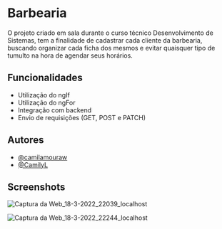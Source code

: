 
# Barbearia

O projeto criado em sala durante o curso técnico Desenvolvimento de Sistemas, tem a finalidade
de cadastrar cada cliente da barbearia, buscando organizar cada ficha dos mesmos e evitar 
quaisquer tipo de tumulto na hora de agendar seus horários.  


## Funcionalidades

- Utilização do ngIf
- Utilização do ngFor
- Integração com backend 
- Envio de requisições (GET, POST e PATCH)


## Autores

- [@camilamouraw](https://github.com/camilamouraw)
- [@CamilyL](https://github.com/CamilyL)

## Screenshots

![Captura da Web_18-3-2022_22039_localhost](https://user-images.githubusercontent.com/87788223/159101249-4f4c3dd5-a383-45dd-a6cb-dc877252b3b8.jpeg)

![Captura da Web_18-3-2022_22244_localhost](https://user-images.githubusercontent.com/87788223/159101247-6b7b1538-e9cb-4f9e-8e4e-a7901c2ac410.jpeg)
